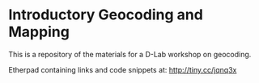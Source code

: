 # Introductory Geocoding and Mapping

This is a repository of the materials for a D-Lab workshop on geocoding.

Etherpad containing links and code snippets at: http://tiny.cc/jqnq3x 